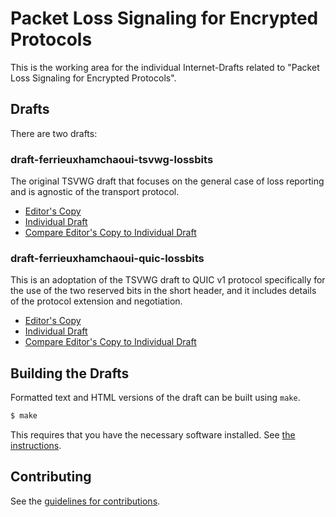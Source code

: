 # Packet Loss Signaling for Encrypted Protocols

This is the working area for the individual Internet-Drafts related to "Packet Loss Signaling for Encrypted Protocols".

## Drafts

There are two drafts:

### draft-ferrieuxhamchaoui-tsvwg-lossbits

The original TSVWG draft that focuses on the general case of loss reporting and is agnostic of the transport protocol.

* [Editor's Copy](https://igorlord.github.io/draft-ferrieuxhamchaoui-lossbits/#go.draft-ferrieuxhamchaoui-tsvwg-lossbits.html)
* [Individual Draft](https://tools.ietf.org/html/draft-ferrieuxhamchaoui-tsvwg-lossbits)
* [Compare Editor's Copy to Individual Draft](https://igorlord.github.io/draft-ferrieuxhamchaoui-lossbits/#go.draft-ferrieuxhamchaoui-tsvwg-lossbits.diff)


### draft-ferrieuxhamchaoui-quic-lossbits

This is an adoptation of the TSVWG draft to QUIC v1 protocol specifically for the use of the two reserved bits in the short header, and it includes details of the protocol extension and negotiation.

* [Editor's Copy](https://igorlord.github.io/draft-ferrieuxhamchaoui-lossbits/#go.draft-ferrieuxhamchaoui-quic-lossbits.html)
* [Individual Draft](https://tools.ietf.org/html/draft-ferrieuxhamchaoui-quic-lossbits)
* [Compare Editor's Copy to Individual Draft](https://igorlord.github.io/draft-ferrieuxhamchaoui-lossbits/#go.draft-ferrieuxhamchaoui-quic-lossbits.diff)


## Building the Drafts

Formatted text and HTML versions of the draft can be built using `make`.

```sh
$ make
```

This requires that you have the necessary software installed.  See
[the instructions](https://github.com/martinthomson/i-d-template/blob/master/doc/SETUP.md).


## Contributing

See the
[guidelines for contributions](https://github.com/igorlord/draft-ferrieuxhamchaoui-lossbits/blob/master/CONTRIBUTING.md).
